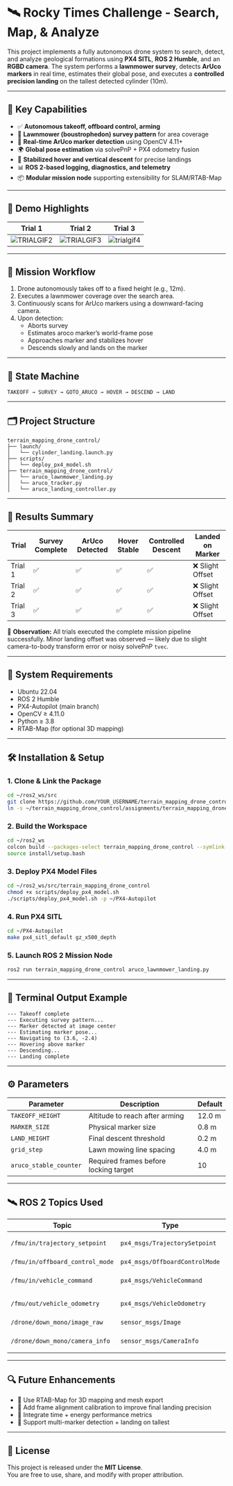 # 🛰️ Rocky Times Challenge - Search, Map, & Analyze

This project implements a fully autonomous drone system to search, detect, and analyze geological formations using **PX4 SITL**, **ROS 2 Humble**, and an **RGBD camera**. The system performs a **lawnmower survey**, detects **ArUco markers** in real time, estimates their global pose, and executes a **controlled precision landing** on the tallest detected cylinder (10m).

---

## 🚀 Key Capabilities

- ✅ **Autonomous takeoff, offboard control, arming**
- 📐 **Lawnmower (boustrophedon) survey pattern** for area coverage
- 🎯 **Real-time ArUco marker detection** using OpenCV 4.11+
- 🌍 **Global pose estimation** via solvePnP + PX4 odometry fusion
- 🛬 **Stabilized hover and vertical descent** for precise landings
- 📊 **ROS 2-based logging, diagnostics, and telemetry**
- 📦 **Modular mission node** supporting extensibility for SLAM/RTAB-Map

---

## 🎥 Demo Highlights

| Trial 1 | Trial 2 | Trial 3 |
|--------|---------|---------|
| ![TRIALGIF2](https://github.com/user-attachments/assets/1c9cb637-9e3a-43b8-bf91-6a311dd4bee0) | ![TRIALGIF3](https://github.com/user-attachments/assets/9e7fe304-f3e8-4785-a6c3-df1c969eea9c) | ![trialgif4](https://github.com/user-attachments/assets/01897582-220c-4057-8f86-02725953c99d) |

---

## 🧭 Mission Workflow

1. Drone autonomously takes off to a fixed height (e.g., 12m).
2. Executes a lawnmower coverage over the search area.
3. Continuously scans for ArUco markers using a downward-facing camera.
4. Upon detection:
   - Aborts survey
   - Estimates aroco marker’s world-frame pose
   - Approaches marker and stabilizes hover
   - Descends slowly and lands on the marker

---

## 🧠 State Machine

```text
TAKEOFF → SURVEY → GOTO_ARUCO → HOVER → DESCEND → LAND
```

---

## 🗂️ Project Structure

```
terrain_mapping_drone_control/
├── launch/
│   └── cylinder_landing.launch.py
├── scripts/
│   └── deploy_px4_model.sh
├── terrain_mapping_drone_control/
│   └── aruco_lawnmower_landing.py
│   └── aruco_tracker.py
│   └── aruco_landing_controller.py
```

---

## 🧪 Results Summary

| Trial   | Survey Complete | ArUco Detected | Hover Stable | Controlled Descent | Landed on Marker |
|---------|------------------|----------------|---------------|---------------------|-------------------|
| Trial 1 | ✅               | ✅              | ✅             | ✅                   | ❌ Slight Offset   |
| Trial 2 | ✅               | ✅              | ✅             | ✅                   | ❌ Slight Offset   |
| Trial 3 | ✅               | ✅              | ✅             | ✅                   | ❌ Slight Offset   |

📌 **Observation:** All trials executed the complete mission pipeline successfully. Minor landing offset was observed — likely due to slight camera-to-body transform error or noisy solvePnP `tvec`.

---

## 🔧 System Requirements

- Ubuntu 22.04
- ROS 2 Humble
- PX4-Autopilot (main branch)
- OpenCV ≥ 4.11.0
- Python ≥ 3.8
- RTAB-Map (for optional 3D mapping)

---

## 🛠️ Installation & Setup

### 1. Clone & Link the Package

```bash
cd ~/ros2_ws/src
git clone https://github.com/YOUR_USERNAME/terrain_mapping_drone_control.git
ln -s ~/terrain_mapping_drone_control/assignments/terrain_mapping_drone_control .
```

### 2. Build the Workspace

```bash
cd ~/ros2_ws
colcon build --packages-select terrain_mapping_drone_control --symlink-install
source install/setup.bash
```

### 3. Deploy PX4 Model Files

```bash
cd ~/ros2_ws/src/terrain_mapping_drone_control
chmod +x scripts/deploy_px4_model.sh
./scripts/deploy_px4_model.sh -p ~/PX4-Autopilot
```

### 4. Run PX4 SITL

```bash
cd ~/PX4-Autopilot
make px4_sitl_default gz_x500_depth
```

### 5. Launch ROS 2 Mission Node

```bash
ros2 run terrain_mapping_drone_control aruco_lawnmower_landing.py
```

---

## 🧪 Terminal Output Example

```text
--- Takeoff complete
--- Executing survey pattern...
--- Marker detected at image center
--- Estimating marker pose...
--- Navigating to (3.6, -2.4)
--- Hovering above marker
--- Descending...
--- Landing complete
```

---

## ⚙️ Parameters

| Parameter            | Description                                | Default |
|---------------------|--------------------------------------------|---------|
| `TAKEOFF_HEIGHT`     | Altitude to reach after arming              | 12.0 m  |
| `MARKER_SIZE`        | Physical marker size                        | 0.8 m   |
| `LAND_HEIGHT`        | Final descent threshold                    | 0.2 m   |
| `grid_step`          | Lawn mowing line spacing                    | 4.0 m   |
| `aruco_stable_counter` | Required frames before locking target   | 10      |

---

## 🛰 ROS 2 Topics Used

| Topic                             | Type                         | Role      |
|----------------------------------|------------------------------|-----------|
| `/fmu/in/trajectory_setpoint`    | `px4_msgs/TrajectorySetpoint` | ➡️ Command |
| `/fmu/in/offboard_control_mode`  | `px4_msgs/OffboardControlMode`| ➡️ Mode    |
| `/fmu/in/vehicle_command`        | `px4_msgs/VehicleCommand`     | ➡️ Arm/Mode |
| `/fmu/out/vehicle_odometry`      | `px4_msgs/VehicleOdometry`    | ⬅️ Feedback |
| `/drone/down_mono/image_raw`     | `sensor_msgs/Image`           | ⬅️ Camera  |
| `/drone/down_mono/camera_info`   | `sensor_msgs/CameraInfo`      | ⬅️ Camera Info |

---

## 🔍 Future Enhancements

- 📐 Use RTAB-Map for 3D mapping and mesh export
- 🧭 Add frame alignment calibration to improve final landing precision
- 🧮 Integrate time + energy performance metrics
- 📍 Support multi-marker detection + landing on tallest

---

## 📜 License

This project is released under the **MIT License**.  
You are free to use, share, and modify with proper attribution.

